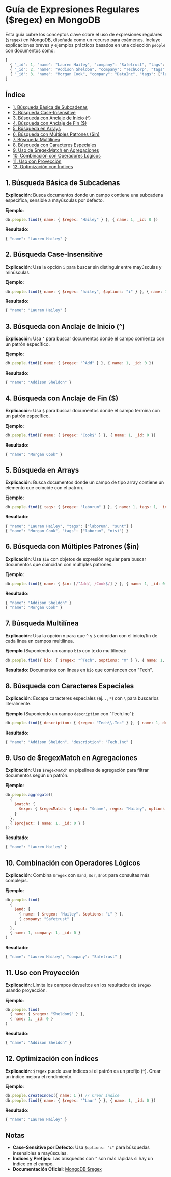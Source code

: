 # Guía de Expresiones Regulares ($regex) en MongoDB

Esta guía cubre los conceptos clave sobre el uso de expresiones regulares (`$regex`) en MongoDB, diseñada como un recurso para exámenes. Incluye explicaciones breves y ejemplos prácticos basados en una colección `people` con documentos como:

```javascript
[
  { "_id": 1, "name": "Lauren Hailey", "company": "Safetrust", "tags": ["laborum", "sunt"] },
  { "_id": 2, "name": "Addison Sheldon", "company": "TechCorp", "tags": ["enim", "sunt"] },
  { "_id": 3, "name": "Morgan Cook", "company": "DataInc", "tags": ["laborum", "nisi"] }
]
```

## Índice
- [1. Búsqueda Básica de Subcadenas](#1-búsqueda-básica-de-subcadenas)
- [2. Búsqueda Case-Insensitive](#2-búsqueda-case-insensitive)
- [3. Búsqueda con Anclaje de Inicio (^)](#3-búsqueda-con-anclaje-de-inicio-)
- [4. Búsqueda con Anclaje de Fin ($)](#4-búsqueda-con-anclaje-de-fin-)
- [5. Búsqueda en Arrays](#5-búsqueda-en-arrays)
- [6. Búsqueda con Múltiples Patrones ($in)](#6-búsqueda-con-múltiples-patrones-in)
- [7. Búsqueda Multilínea](#7-búsqueda-multilínea)
- [8. Búsqueda con Caracteres Especiales](#8-búsqueda-con-caracteres-especiales)
- [9. Uso de $regexMatch en Agregaciones](#9-uso-de-regexmatch-en-agregaciones)
- [10. Combinación con Operadores Lógicos](#10-combinación-con-operadores-lógicos)
- [11. Uso con Proyección](#11-uso-con-proyección)
- [12. Optimización con Índices](#12-optimización-con-índices)

## 1. Búsqueda Básica de Subcadenas
**Explicación**: Busca documentos donde un campo contiene una subcadena específica, sensible a mayúsculas por defecto.

**Ejemplo**:
```javascript
db.people.find({ name: { $regex: "Hailey" } }, { name: 1, _id: 0 })
```
**Resultado**:
```javascript
{ "name": "Lauren Hailey" }
```

## 2. Búsqueda Case-Insensitive
**Explicación**: Usa la opción `i` para buscar sin distinguir entre mayúsculas y minúsculas.

**Ejemplo**:
```javascript
db.people.find({ name: { $regex: "hailey", $options: "i" } }, { name: 1, _id: 0 })
```
**Resultado**:
```javascript
{ "name": "Lauren Hailey" }
```

## 3. Búsqueda con Anclaje de Inicio (^)
**Explicación**: Usa `^` para buscar documentos donde el campo comienza con un patrón específico.

**Ejemplo**:
```javascript
db.people.find({ name: { $regex: "^Add" } }, { name: 1, _id: 0 })
```
**Resultado**:
```javascript
{ "name": "Addison Sheldon" }
```

## 4. Búsqueda con Anclaje de Fin ($)
**Explicación**: Usa `$` para buscar documentos donde el campo termina con un patrón específico.

**Ejemplo**:
```javascript
db.people.find({ name: { $regex: "Cook$" } }, { name: 1, _id: 0 })
```
**Resultado**:
```javascript
{ "name": "Morgan Cook" }
```

## 5. Búsqueda en Arrays
**Explicación**: Busca documentos donde un campo de tipo array contiene un elemento que coincide con el patrón.

**Ejemplo**:
```javascript
db.people.find({ tags: { $regex: "laborum" } }, { name: 1, tags: 1, _id: 0 })
```
**Resultado**:
```javascript
{ "name": "Lauren Hailey", "tags": ["laborum", "sunt"] }
{ "name": "Morgan Cook", "tags": ["laborum", "nisi"] }
```

## 6. Búsqueda con Múltiples Patrones ($in)
**Explicación**: Usa `$in` con objetos de expresión regular para buscar documentos que coincidan con múltiples patrones.

**Ejemplo**:
```javascript
db.people.find({ name: { $in: [/^Add/, /Cook$/] } }, { name: 1, _id: 0 })
```
**Resultado**:
```javascript
{ "name": "Addison Sheldon" }
{ "name": "Morgan Cook" }
```

## 7. Búsqueda Multilínea
**Explicación**: Usa la opción `m` para que `^` y `$` coincidan con el inicio/fin de cada línea en campos multilínea.

**Ejemplo** (Suponiendo un campo `bio` con texto multilínea):
```javascript
db.people.find({ bio: { $regex: "^Tech", $options: "m" } }, { name: 1, bio: 1, _id: 0 })
```
**Resultado**: Documentos con líneas en `bio` que comiencen con "Tech".

## 8. Búsqueda con Caracteres Especiales
**Explicación**: Escapa caracteres especiales (ej. `.`, `*`) con `\` para buscarlos literalmente.

**Ejemplo** (Suponiendo un campo `description` con "Tech.Inc"):
```javascript
db.people.find({ description: { $regex: "Tech\\.Inc" } }, { name: 1, description: 1, _id: 0 })
```
**Resultado**:
```javascript
{ "name": "Addison Sheldon", "description": "Tech.Inc" }
```

## 9. Uso de $regexMatch en Agregaciones
**Explicación**: Usa `$regexMatch` en pipelines de agregación para filtrar documentos según un patrón.

**Ejemplo**:
```javascript
db.people.aggregate([
  {
    $match: {
      $expr: { $regexMatch: { input: "$name", regex: "Hailey", options: "i" } }
    }
  },
  { $project: { name: 1, _id: 0 } }
])
```
**Resultado**:
```javascript
{ "name": "Lauren Hailey" }
```

## 10. Combinación con Operadores Lógicos
**Explicación**: Combina `$regex` con `$and`, `$or`, `$not` para consultas más complejas.

**Ejemplo**:
```javascript
db.people.find(
  {
    $and: [
      { name: { $regex: "Hailey", $options: "i" } },
      { company: "Safetrust" }
    ]
  },
  { name: 1, company: 1, _id: 0 }
)
```
**Resultado**:
```javascript
{ "name": "Lauren Hailey", "company": "Safetrust" }
```

## 11. Uso con Proyección
**Explicación**: Limita los campos devueltos en los resultados de `$regex` usando proyección.

**Ejemplo**:
```javascript
db.people.find(
  { name: { $regex: "Sheldon$" } },
  { name: 1, _id: 0 }
)
```
**Resultado**:
```javascript
{ "name": "Addison Sheldon" }
```

## 12. Optimización con Índices
**Explicación**: `$regex` puede usar índices si el patrón es un prefijo (`^`). Crear un índice mejora el rendimiento.

**Ejemplo**:
```javascript
db.people.createIndex({ name: 1 }) // Crear índice
db.people.find({ name: { $regex: "^Laur" } }, { name: 1, _id: 0 })
```
**Resultado**:
```javascript
{ "name": "Lauren Hailey" }
```

## Notas
- **Case-Sensitive por Defecto**: Usa `$options: "i"` para búsquedas insensibles a mayúsculas.
- **Índices y Prefijos**: Las búsquedas con `^` son más rápidas si hay un índice en el campo.
- **Documentación Oficial**: [MongoDB $regex](https://www.mongodb.com/docs/manual/reference/operator/query/regex/)